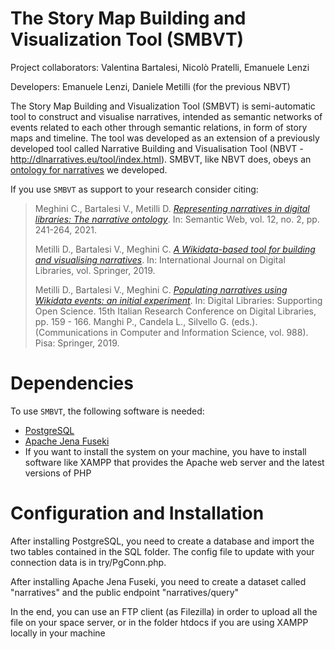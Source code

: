 # The Story Map Building and Visualization Tool (SMBVT)

Project collaborators: Valentina Bartalesi, Nicolò Pratelli, Emanuele Lenzi

Developers: Emanuele Lenzi, Daniele Metilli (for the previous NBVT)

The Story Map Building and Visualization Tool (SMBVT) is semi-automatic tool to construct and visualise narratives, intended as semantic networks of events related to each other through semantic relations, in form of story maps and timeline. The tool was developed as an extension of a previously developed tool called Narrative Building and Visualisation Tool (NBVT - http://dlnarratives.eu/tool/index.html). SMBVT, like NBVT does, obeys an [ontology for narratives](https://dlnarratives.eu/ontology.html) we developed.


If you use ``SMBVT`` as support to your research consider citing:

> Meghini C., Bartalesi V., Metilli D. _[Representing narratives in digital libraries: The narrative ontology](https://content.iospress.com/articles/semantic-web/sw200421)_. In: Semantic Web, vol. 12, no. 2, pp. 241-264, 2021.
> 
> Metilli D., Bartalesi V., Meghini C. _[A Wikidata-based tool for building and visualising narratives](https://link.springer.com/article/10.1007/s00799-019-00266-3)_. In: International Journal on Digital Libraries, vol. Springer, 2019.
> 
> Metilli D., Bartalesi V., Meghini C. _[Populating narratives using Wikidata events: an initial experiment](https://link.springer.com/chapter/10.1007/978-3-030-11226-4_13)_. In: Digital Libraries: Supporting Open Science. 15th Italian Research Conference on Digital Libraries, pp. 159 - 166. Manghi P., Candela L., Silvello G. (eds.). (Communications in Computer and Information Science, vol. 988). Pisa: Springer, 2019.

# Dependencies
To use ``SMBVT``, the following software is needed:
- [PostgreSQL](https://www.postgresql.org/)
- [Apache Jena Fuseki](https://jena.apache.org/documentation/fuseki2/)
- If you want to install the system on your machine, you have to install software like XAMPP that provides the Apache web server and the latest versions of PHP 

# Configuration and Installation
After installing PostgreSQL, you need to create a database and import the two tables contained in the SQL folder. The config file to update with your connection data is in try/PgConn.php.

After installing Apache Jena Fuseki, you need to create a dataset called "narratives" and the public endpoint "narratives/query"

In the end, you can use an FTP client (as Filezilla) in order to upload all the file on your space server, or in the folder htdocs if you are using XAMPP locally in your machine 
